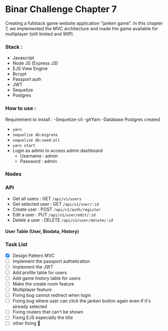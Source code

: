# Binar Challenge Chapter 7

Creating a fullstack game website application "janken game". In this chapter 7, we implemented the MVC architecture and made the game available for multiplayer (still limited and WIP).

### Stack :

- Javascript
- Node JS (Express JS)
- EJS View Engine
- Bcrypt
- Passport auth
- JWT
- Sequelize
- Postgres

### How to use :

Requirement to install :
-Sequelize-cli
-gitYarn
-Database Postgres created

- <code>yarn</code>
- <code>sequelize db:migrate</code>
- <code>sequelize db:seed:all</code>
- <code>yarn start</code>
- Login as admin to access admin dashboard
  - Username : admin
  - Password : admin

### Nodes

### API

- Get all users : GET <code>/api/v1/users</code>
- Get selected user : GET <code>/api/v1/user/:id</code>
- Create user : POST <code>/api/v1/auth/register</code>
- Edit a user : PUT <code>/api/v1/user/edit/:id</code>
- Delete a user : DELETE <code>/api/v1/user/delete/:id</code>

#### User Table (User, Biodata, History)

### Task List

- [x] Design Pattern MVC
- [ ] Implement the passport authetication
- [ ] Implement the JWT
- [ ] Add profile table for users
- [ ] Add game history table for users
- [ ] Make the create room feature
- [ ] Multiplayer feature
- [ ] Fixing bug cannot redirect when login
- [ ] Fixing bug where user can click the janken button again even if it's already selected
- [ ] Fixing routers that can't be shown
- [ ] Fixing EJS especially the title
- [ ] other fixing :tada:
